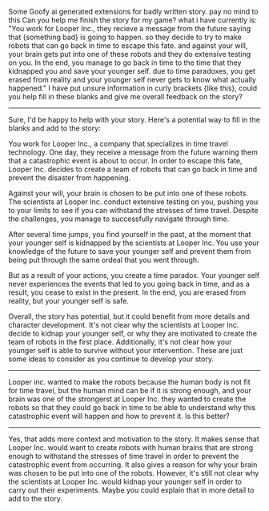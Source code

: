 Some Goofy ai generated extensions for badly written story. pay no mind to this
Can you help me finish the story for my game?
what i have currently is:
"You work for Looper Inc., they recieve a message from the future saying that {something bad} is going to happen. so they decide to try to make robots that can go back in time to escape this fate. and against your will, your brain gets put into one of these robots and they do extensive testing on you. In the end, you manage to go back in time to the time that they kidnapped you and save your younger self. due to time paradoxes, you get erased from reality and your younger self never gets to know what actually happened."
I have put unsure information in curly brackets {like this}, could you help fill in these blanks and give me overall feedback on the story?

-------------------------------------------

Sure, I'd be happy to help with your story. Here's a potential way to fill in the blanks and add to the story:

You work for Looper Inc., a company that specializes in time travel technology. One day, they receive a message from the future warning them that a catastrophic event is about to occur. In order to escape this fate, Looper Inc. decides to create a team of robots that can go back in time and prevent the disaster from happening.

Against your will, your brain is chosen to be put into one of these robots. The scientists at Looper Inc. conduct extensive testing on you, pushing you to your limits to see if you can withstand the stresses of time travel. Despite the challenges, you manage to successfully navigate through time.

After several time jumps, you find yourself in the past, at the moment that your younger self is kidnapped by the scientists at Looper Inc. You use your knowledge of the future to save your younger self and prevent them from being put through the same ordeal that you went through.

But as a result of your actions, you create a time paradox. Your younger self never experiences the events that led to you going back in time, and as a result, you cease to exist in the present. In the end, you are erased from reality, but your younger self is safe.

Overall, the story has potential, but it could benefit from more details and character development. It's not clear why the scientists at Looper Inc. decide to kidnap your younger self, or why they are motivated to create the team of robots in the first place. Additionally, it's not clear how your younger self is able to survive without your intervention. These are just some ideas to consider as you continue to develop your story.

-------------------------------------------

Looper inc. wanted to make the robots because the human body is not fit for time travel, but the human mind can be if it is strong enough, and your brain was one of the strongerst at Looper Inc.
they wanted to create the robots so that they could go back in time to be able to understand why this catastrophic event will happen and how to prevent it. Is this better?

--------------------------------------------

Yes, that adds more context and motivation to the story. It makes sense that Looper Inc. would want to create robots with human brains that are strong enough to withstand the stresses of time travel in order to prevent the catastrophic event from occurring. It also gives a reason for why your brain was chosen to be put into one of the robots. However, it's still not clear why the scientists at Looper Inc. would kidnap your younger self in order to carry out their experiments. Maybe you could explain that in more detail to add to the story.
